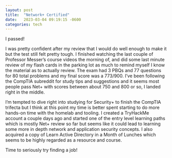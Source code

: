 ```yaml
---
layout: post
title:  "Network+ Certified"
date:   2023-03-04 09:19:15 -0600
categories: tech
---
```

I passed!

I was pretty confident after my review that I would do well enough to make it but the test still felt pretty tough. I finished watching the last couple of Professor Messer’s course videos the morning of, and did some last minute review of my flash cards in the parking lot as much to remind myself I know the material as to actually review. The exam had 3 PBQs and 77 questions for 80 total problems and my final score was a 773/900. I’ve been following the CompTIA subreddit for study tips and suggestions and it seems most people pass Net+ with scores between about 750 and 800 or so, I landed right in the middle.

I’m tempted to dive right into studying for Security+ to finish the CompTIA trifecta but I think at this point my time is better spent starting to do more hands-on time with the homelab and tooling. I created a TryHackMe account a couple days ago and started one of the entry level learning paths which is mostly Net+ review so far but seems like it could lead to learning some more in depth network and application security concepts. I also acquired a copy of Learn Active Directory in a Month of Lunches which seems to be highly regarded as a resource and course.

Time to seriously try finding a job!